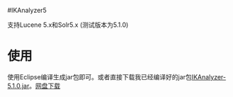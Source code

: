 #IKAnalyzer5

支持Lucene 5.x和Solr5.x (测试版本为5.1.0)

# 使用

使用Eclipse编译生成jar包即可。或者直接下载我已经编译好的jar包[IKAnalyzer-5.1.0.jar](https://github.com/kweima/IKAnalyzer5/releases/download/v5.1.0/IKAnalyzer-5.1.0.jar "IKAnalyzer-5.1.0.jar")。[网盘下载](http://pan.baidu.com/s/1qWJq6ja)
